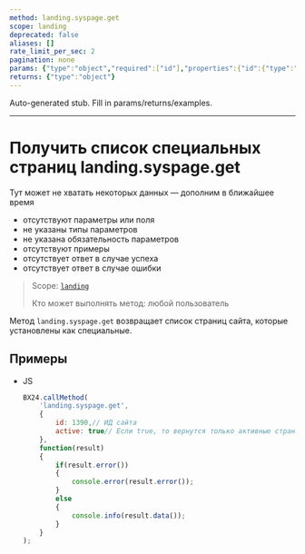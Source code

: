 ```yaml
---
method: landing.syspage.get
scope: landing
deprecated: false
aliases: []
rate_limit_per_sec: 2
pagination: none
params: {"type":"object","required":["id"],"properties":{"id":{"type":"integer"}}}
returns: {"type":"object"}
---
```


Auto-generated stub. Fill in params/returns/examples.

---

# Получить список специальных страниц landing.syspage.get



Тут может не хватать некоторых данных — дополним в ближайшее время







- отсутствуют параметры или поля
- не указаны типы параметров
- не указана обязательность параметров
- отсутствуют примеры
- отсутствует ответ в случае успеха
- отсутствует ответ в случае ошибки





> Scope: [`landing`](../../../scopes/permissions.md)
>
> Кто может выполнять метод: любой пользователь

Метод `landing.syspage.get` возвращает список страниц сайта, которые установлены как специальные.

## Примеры



- JS

    ```js
    BX24.callMethod(
        'landing.syspage.get',
        {
            id: 1390,// ИД сайта
            active: true// Если true, то вернутся только активные страницы сайта (по умолчанию все)
        },
        function(result)
        {
            if(result.error())
            {
                console.error(result.error());
            }
            else
            {
                console.info(result.data());
            }
        }
    );
    ```




